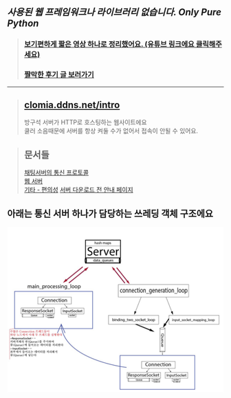 ## _사용된 웹 프레임워크나 라이브러리 없습니다. Only Pure Python_
> ### [보기편하게 짧은 영상 하나로 정리했어요. (유튜브 링크에요 클릭해주세요)](https://youtu.be/Vqp2ksNoa38)  
> ### [**짤막한 후기 글 보러가기**](https://nomadcoders.co/community/thread/495)
---
> ## [clomia.ddns.net/intro](http://clomia.ddns.net/intro)
> 방구석 서버가 HTTP로 호스팅하는 웹사이트에요  
> 쿨러 소음때문에 서버를 항상 켜둘 수가 없어서 접속이 안될 수 있어요.

> ## 문서들  
> [채팅서버의 통신 프로토콜](https://www.notion.so/cbf8c7e77a484323a3d386242178c7cf)  
> [웹 서버](https://www.notion.so/HTTP-465a3dbd109c44449d518c8ac952fb35)  
> [기타 - 편의성](https://www.notion.so/26bb7173e0dd4ddb845b4739f6887575)
> [서버 다운로드 전 안내 페이지](https://www.notion.so/43665ddb63a9437db1f1a56aa94236e0)
## 아래는 통신 서버 하나가 담당하는 쓰레딩 객체 구조에요
![](/img/쓰레딩객체.jpg)
